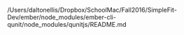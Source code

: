/Users/daltonellis/Dropbox/SchoolMac/Fall2016/SimpleFit-Dev/ember/node_modules/ember-cli-qunit/node_modules/qunitjs/README.md